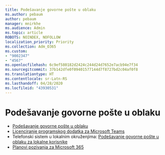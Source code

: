 ```yaml
---
title: Podešavanje govorne pošte u oblaku
ms.author: pebaum
author: pebaum
manager: mnirkhe
ms.audience: Admin
ms.topic: article
ROBOTS: NOINDEX, NOFOLLOW
localization_priority: Priority
ms.collection: Adm_O365
ms.custom:
- "9002347"
- "4567"
ms.openlocfilehash: 6c9ef580182d2424c244d24d7652e7acb94e7f34
ms.sourcegitcommit: 37b142dfe0f09401577144d7f8727bd2c04af0f8
ms.translationtype: HT
ms.contentlocale: sr-Latn-RS
ms.lasthandoff: 04/28/2020
ms.locfileid: "43930531"
---
```

# <a name="set-up-cloud-voicemail"></a>Podešavanje govorne pošte u oblaku

- [Podešavanje govorne pošte u oblaku](https://docs.microsoft.com/microsoftteams/set-up-phone-system-voicemail) 
- [Licenciranje programskog dodatka za Microsoft Teams](https://docs.microsoft.com/microsoftteams/teams-add-on-licensing/microsoft-teams-add-on-licensing) 
- Telefonski sistem u lokalnim okruženjima: [Podešavanje govorne pošte u oblaku za lokalne korisnike](https://docs.microsoft.com/skypeforbusiness/hybrid/configure-cloud-voicemail) 
- [Planovi pozivanja za Microsoft 365](https://docs.microsoft.com//microsoftteams/calling-plans-for-office-365) 

